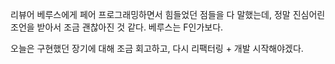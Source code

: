 리뷰어 베루스에게 페어 프로그래밍하면서 힘들었던 점들을 다 말했는데, 정말 진심어린 조언을 받아서 조금 괜찮아진 것 같다. 베루스는 F인가보다.

오늘은 구현했던 장기에 대해 조금 회고하고, 다시 리팩터링 + 개발 시작해야겠다.
